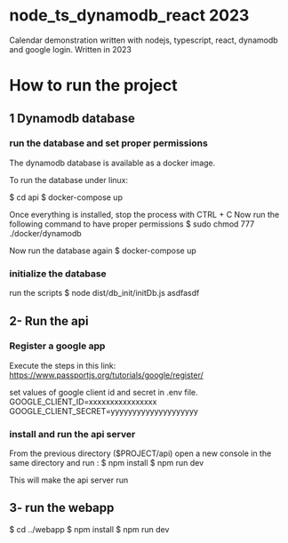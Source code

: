 # node_ts_dynamodb_react 2023
Calendar demonstration written with nodejs, typescript, react, dynamodb and google login.
Written in 2023

# How to run the project 

## 1 Dynamodb database

### run the database and set proper permissions
The dynamodb database is available as a docker image.

To run the database under linux:

$ cd api
$ docker-compose up

Once everything is installed, stop the process with CTRL + C 
Now run the following command to have proper permissions
$ sudo chmod 777 ./docker/dynamodb

Now run the database again
$ docker-compose up

### initialize the database
run the scripts
$ node dist/db_init/initDb.js 
asdfasdf


## 2- Run the api

### Register a google app
Execute the steps in this link: 
https://www.passportjs.org/tutorials/google/register/

set values of google client id and secret in .env file.
GOOGLE_CLIENT_ID=xxxxxxxxxxxxxxxx
GOOGLE_CLIENT_SECRET=yyyyyyyyyyyyyyyyyyyy

### install and run the api server
From the previous directory ($PROJECT/api) open a new console in the same directory and run :
$ npm install
$ npm run dev

This will make the api server run

## 3- run the webapp
$ cd ../webapp
$ npm install
$ npm run dev



